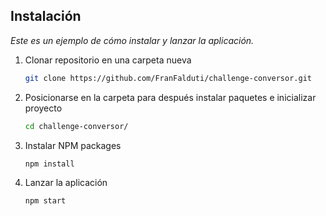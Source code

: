 ## Instalación

_Este es un ejemplo de cómo instalar y lanzar la aplicación._

1. Clonar repositorio en una carpeta nueva
   ```sh
   git clone https://github.com/FranFalduti/challenge-conversor.git
   ```
2. Posicionarse en la carpeta para después instalar paquetes e inicializar proyecto
   ```sh
   cd challenge-conversor/
   ```
3. Instalar NPM packages
   ```sh
   npm install
   ```
4. Lanzar la aplicación
   ```sh
   npm start
   ```